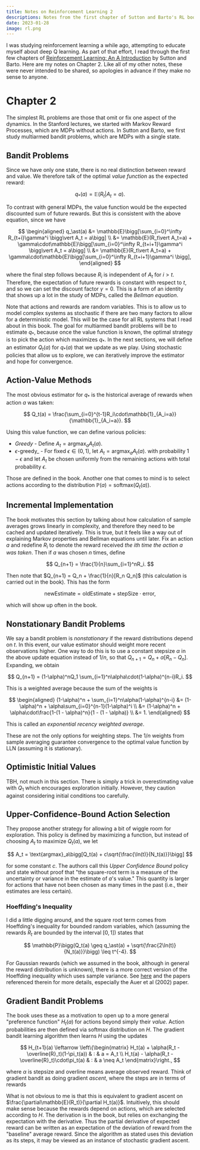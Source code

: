 ```yaml
---
title: Notes on Reinforcement Learning 2
descriptions: Notes from the first chapter of Sutton and Barto's RL book
date: 2023-01-28
image: rl.png
---
```


I was studying reinforcement learning a while ago, attempting to educate myself about deep Q learning. As part of that
effort, I read through the first few chapters of
[Reinforcement Learning: An A Introduction](http://incompleteideas.net/book/the-book.html) by Sutton and Barto. Here
are my notes on Chapter 2.  Like all of my other notes, these were never intended to be shared, so apologies in advance
if they make no sense to anyone.

# Chapter 2

The simplest RL problems are those that omit or fix one aspect of the dynamics.
In the Stanford lectures, we started with Markov Reward Processes, which are
MDPs without actions.  In Sutton and Barto, we first study multiarmed bandit
problems, which are MDPs with a single state.

## Bandit Problems

Since we have only one state, there is no real distinction between reward and
value.  We therefore talk of the optimal _value function_ as the expected
reward:

$$
q_\ast(a) = \mathbb{E}(R_t | A_t = a).
$$

To contrast with general MDPs, the value function would be the expected
discounted sum of future rewards.  But this is consistent with the above
equation, since we have

$$
\begin{aligned}
q_\ast(a) &= \mathbb{E}\bigg[\sum_{i=0}^\infty R_{t+i}\gamma^i \bigg\vert A_t = a\bigg] \\
&= \mathbb{E}(R_t\vert A_t=a) + \gamma\cdot\mathbb{E}\bigg[\sum_{i=0}^\infty R_{t+i+1}\gamma^i \bigg\vert A_t = a\bigg] \\
&= \mathbb{E}(R_t\vert A_t=a) + \gamma\cdot\mathbb{E}\bigg[\sum_{i=0}^\infty R_{t+i+1}\gamma^i \bigg],
\end{aligned}
$$

where the final step follows because $R_i$ is independent of $A_t$ for $i>t$.
Therefore, the expectation of future rewards is constant with respect to $t$,
and so we can set the discount factor $\gamma = 0$.  This is a form of an
identity that shows up a lot in the study of MDPs, called the _Bellman
equation_.

Note that actions and rewards are random variables.  This is to allow us to
model complex systems as stochastic if there are two many factors to allow for a
deterministic model.  This will be the case for all RL systems that I read about
in this book.  The goal for multiarmed bandit problems will be to estimate
$q_\ast$, because once the value function is known, the optimal strategy is to
pick the action which maximizes $q_\ast$.  In the next sections, we will define
an estimator $Q_t(a)$ for $q_\ast(a)$ that we update as we play.  Using
stochastic policies that allow us to explore, we can iteratively improve the
estimator and hope for convergence.

## Action-Value Methods

The most obvious estimator for $q_\ast$ is the historical average of rewards
when action $a$ was taken:

$$
Q_t(a) = \frac{\sum_{i=0}^{t-1}R_i\cdot\mathbb{1}_{A_i=a}}{\mathbb{1}_{A_i=a}}.
$$

Using this value function, we can define various policies:
* _Greedy_ - Define $A_t = \text{argmax}_aA_t(a).$
* $\epsilon$-greedy_ - For fixed $\epsilon\in(0,1)$, let
  $A_t = \text{argmax}_aA_t(a).$ with probability $1-\epsilon$ and let $A_t$
  be chosen uniformly from the remaining actions with total probability
  $\epsilon$.

Those are defined in the book.  Another one that comes to mind is to select
actions according to the distribution $\mathbb{P}(a) = \text{softmax}(Q_t(a))$.

## Incremental Implementation

The book motivates this section by talking about how calculation of sample
averages grows linearly in complexity, and therefore they need to be cached and
updated iteratively.  This is true, but it feels like a way out of explaining
Markov properties and Bellman equations until later.  Fix an action $a$ and
redefine $R_i$ to denote the reward received _the $i$th time the action $a$ was
taken_.  Then if $a$ was chosen $n$ times, define

$$
Q_{n+1} = \frac{1}{n}\sum_{i=1}^nR_i.
$$

Then note that $Q_{n+1} = Q_n + \frac{1}{n}[R_n Q_n]$
(this calculation is carried out in the book).  This has the form

$$
\text{newEstimate} = \text{oldEstimate} + \text{stepSize}\cdot\text{error},
$$

which will show up often in the book.

## Nonstationary Bandit Problems

We say a bandit problem is _nonstationary_ if the reward distributions depend on
$t$.  In this event, our value estimator should weight more recent observations
higher.  One way to do this is to use a constant stepsize $\alpha$ in the above
update equation instead of $1/n$, so that $Q_{n+1} = Q_n + \alpha[R_n - Q_n]$.
Expanding, we obtain

$$
Q_{n+1} = (1-\alpha)^nQ_1 \sum_{i=1}^n\alpha\cdot(1-\alpha)^{n-i}R_i.
$$

This is a weighted average because the sum of the weights is

$$
\begin{aligned}
(1-\alpha)^n + \sum_{i=1}^n\alpha(1-\alpha)^{n-i}
&= (1-\alpha)^n + \alpha\sum_{i=0}^{n-1}(1-\alpha)^i \\
&= (1-\alpha)^n + \alpha\cdot\frac{1-(1 - \alpha)^n}{1 - (1 - \alpha)} \\
&= 1.
\end{aligned}
$$

This is called an _exponential recency weighted average_.

These are not the only options for weighting steps.  The $1/n$ weights from
sample averaging guarantee convergence to the optimal value function by LLN
(assuming it is stationary).

## Optimistic Initial Values

TBH, not much in this section.  There is simply a trick in overestimating value
with $Q_1$ which encourages exploration initially.  However, they caution
against considering initial conditions too carefully.

## Upper-Confidence-Bound Action Selection

They propose another strategy for allowing a bit of wiggle room for exploration.
This policy is defined by maximizing a function, but instead of choosing $A_t$
to maximize $Q_t(a)$, we let

$$
A_t = \text{argmax}_a\bigg[Q_t(a) + c\sqrt{\frac{\ln(t)}{N_t(a)}}\bigg]
$$

for some constant $c$.  The authors call this _Upper Confidence Bound_ policy
and state without proof that "the square-root term is a measure of the
uncertainty or variance in the estimate of $a$'s value."  This quantity is
larger for actions that have not been chosen as many times in the past (i.e.,
their estimates are less certain).

### Hoeffding's Inequality

I did a little digging around, and the square root term comes from Hoeffding's
inequality for bounded random variables, which (assuming the rewards $R_t$ are
bounded by the interval $[0,1]$) states that

$$
\mathbb{P}\bigg(Q_t(a) \geq q_\ast(a) + \sqrt{\frac{2\ln(t)}{N_t(a)}}\bigg) \leq t^{-4}.
$$

For Gaussian rewards (which we assumed in the book, although in general the
reward distribution is unknown), there is a more correct version of the
Hoeffding inequality which uses sample variance.  See
[here](https://stats.stackexchange.com/questions/323867) and the papers
referenced therein for more details, especially the Auer et al (2002) paper.

## Gradient Bandit Problems

The book uses these as a motivation to open up to a more general "preference
function" $H_t(a)$ for actions beyond simply their _value_.  Action
probabilities are then defined via softmax distribution on $H$.  The gradient
bandit learning algorithm then learns $H$ using the updates

$$
H_{t+1}(a) \leftarrow \left\{\begin{matrix}
H_t(a) + \alpha(R_t - \overline{R}_t)(1-\pi_t(a)) & : & a = A_t \\
H_t(a) - \alpha(R_t - \overline{R}_t)\cdot\pi_t(a) & : & a \neq A_t
\end{matrix}\right.,
$$

where $\alpha$ is stepsize and overline means average observed reward.  Think of
gradient bandit as doing gradient _ascent_, where the steps are in terms of
rewards

What is not obvious to me is that this is equivalent to gradient ascent on
$\frac{\partial\mathbb{E}(R_t)}{\partial H_t(a)}$.  Intuitively, this should
make sense because the rewards depend on actions, which are selected according
to $H$.  The derivation is in the book, but relies on exchanging the
expectation with the derivative.  Thus the partial derivative of expected
reward can be written as an expectation of the deviation of reward from the
"baseline" average reward.  Since the algorithm as stated uses this deviation as
its steps, it may be viewed as an instance of stochastic gradient ascent.
